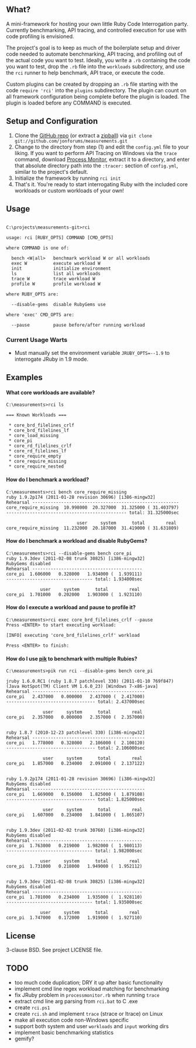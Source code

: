 ## What?

A mini-framework for hosting your own little Ruby Code Interrogation party.
Currently benchmarking, API tracing, and controlled execution for use with
code profiling is envisioned.

The project's goal is to keep as much of the boilerplate setup and driver code
needed to automate benchmarking, API tracing, and profiling out of the actual
code you want to test. Ideally, you write a `.rb` containing the code you want
to test, drop the `.rb` file into the `workloads` subdirectory, and use the
`rci` runner to help benchmark, API trace, or execute the code.

Custom plugins can be created by dropping an `.rb` file starting with the code
`require 'rci'` into the `plugins` subdirectory. The plugin can count on all
framework configuration being complete before the plugin is loaded. The plugin
is loaded before any COMMAND is executed.

## Setup and Configuration

1. Clone the [GitHub repo](http://github.com/jonforums/measurements)
   (or extract a [zipball](http://github.com/jonforums/measurements/zipball/master))
   via `git clone git://github.com/jonforums/measurements.git`
2. Change to the directory from step (1) and edit the `config.yml` file to your
   liking. If you want to perform API Tracing on Windows via the `trace` command,
   download [Process Monitor](http://technet.microsoft.com/en-us/sysinternals/bb896645),
   extract it to a directory, and enter that absolute directory path into the
   `:tracer:` section of `config.yml`, similar to the project's default.
3. Initialize the framework by running `rci init`
4. That's it. You're ready to start interrogating Ruby with the included core
   workloads or custom workloads of your own!

## Usage

<pre><code>
C:\projects\measurements-git>rci

usage: rci [RUBY_OPTS] COMMAND [CMD_OPTS]

where COMMAND is one of:

  bench &lt;W|all&gt;   benchmark workload W or all workloads
  exec W          execute workload W
  init            initialize environment
  ls              list all workloads
  trace W         trace workload W
  profile W       profile workload W

where RUBY_OPTS are:

  --disable-gems  disable RubyGems use

where 'exec' CMD_OPTS are:

  --pause         pause before/after running workload
</code></pre>

### Current Usage Warts

* Must manually set the environment variable `JRUBY_OPTS=--1.9` to
  interrogate JRuby in 1.9 mode.

## Examples

#### What core workloads are available?

    C:\measurements>rci ls
    
    === Known Workloads ===

     * core_brd_filelines_crlf
     * core_brd_filelines_lf
     * core_load_missing
     * core_pi
     * core_rd_filelines_crlf
     * core_rd_filelines_lf
     * core_require_empty
     * core_require_missing
     * core_require_nested

#### How do I benchmark a workload?

    C:\measurements>rci bench core_require_missing
    ruby 1.9.2p174 (2011-01-28 revision 30696) [i386-mingw32]
    Rehearsal --------------------------------------------------------
    core_require_missing  10.998000  20.327000  31.325000 ( 31.403797)
    ---------------------------------------------- total: 31.325000sec
    
                               user     system      total        real
    core_require_missing  11.232000  20.187000  31.419000 ( 31.631809)

#### How do I benchmark a workload and disable RubyGems?

    C:\measurements>rci --disable-gems bench core_pi
    ruby 1.9.3dev (2011-02-08 trunk 30825) [i386-mingw32]
    RubyGems disabled
    Rehearsal ------------------------------------------
    core_pi  1.606000   0.328000   1.934000 (  1.939111)
    --------------------------------- total: 1.934000sec
    
                 user     system      total        real
    core_pi  1.701000   0.202000   1.903000 (  1.923110)

#### How do I execute a workload and pause to profile it?

    C:\measurements>rci exec core_brd_filelines_crlf --pause
    Press <ENTER> to start executing workload:
    
    [INFO] executing 'core_brd_filelines_crlf' workload
    
    Press <ENTER> to finish:

#### How do I use [pik](https://github.com/vertiginous/pik) to benchmark with multiple Rubies?

    C:\measurements>pik run rci --disable-gems bench core_pi
    
    jruby 1.6.0.RC1 (ruby 1.8.7 patchlevel 330) (2011-01-10 769f847)
    (Java HotSpot(TM) Client VM 1.6.0_23) [Windows 7-x86-java]
    Rehearsal -------------------------------------------
    core_pi   2.437000   0.000000   2.437000 (  2.417000)
    ---------------------------------- total: 2.437000sec
    
                  user     system      total        real
    core_pi   2.357000   0.000000   2.357000 (  2.357000)
    
    
    ruby 1.8.7 (2010-12-23 patchlevel 330) [i386-mingw32]
    Rehearsal -------------------------------------------
    core_pi   1.778000   0.328000   2.106000 (  2.100120)
    ---------------------------------- total: 2.106000sec
    
                  user     system      total        real
    core_pi   1.857000   0.234000   2.091000 (  2.137122)
    
    
    ruby 1.9.2p174 (2011-01-28 revision 30696) [i386-mingw32]
    RubyGems disabled
    Rehearsal -------------------------------------------
    core_pi   1.669000   0.156000   1.825000 (  1.879108)
    ---------------------------------- total: 1.825000sec
    
                  user     system      total        real
    core_pi   1.607000   0.234000   1.841000 (  1.865107)
    
    
    ruby 1.9.3dev (2011-02-02 trunk 30760) [i386-mingw32]
    RubyGems disabled
    Rehearsal ------------------------------------------
    core_pi  1.763000   0.219000   1.982000 (  1.980113)
    --------------------------------- total: 1.982000sec
    
                 user     system      total        real
    core_pi  1.731000   0.218000   1.949000 (  1.952112)
    
    
    ruby 1.9.3dev (2011-02-08 trunk 30825) [i386-mingw32]
    RubyGems disabled
    Rehearsal ------------------------------------------
    core_pi  1.701000   0.234000   1.935000 (  1.928110)
    --------------------------------- total: 1.935000sec
    
                 user     system      total        real
    core_pi  1.747000   0.172000   1.919000 (  1.927110)

## License

3-clause BSD. See project LICENSE file.

## TODO

* too much code duplication; DRY it up after basic functionality
* implement cmd line regex workload matching for benchmarking
* fix JRuby problem in `processmonitor.rb` when running `trace`
* extract cmd line arg parsing from `rci.bat` to C .exe
* create `rci.ps1`
* create `rci.sh` and implement `trace` (strace or ltrace) on Linux
* make all execution code non-Windows specific
* support both system and user `workloads` and `input` working dirs
* implement basic benchmarking statistics
* gemify?
